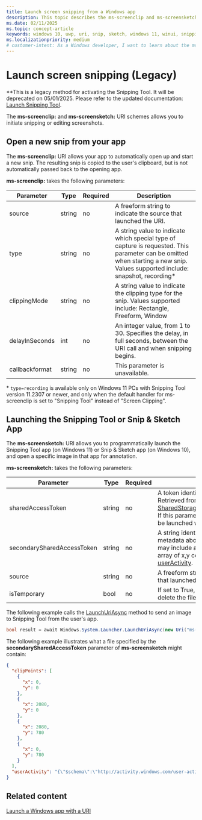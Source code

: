 ```yaml
---
title: Launch screen snipping from a Windows app
description: This topic describes the ms-screenclip and ms-screensketch URI schemes. Your app can use these URI schemes to launch the Snip & Sketch app or to open a new snip.
ms.date: 02/11/2025
ms.topic: concept-article
keywords: windows 10, uwp, uri, snip, sketch, windows 11, winui, snipping tool
ms.localizationpriority: medium
# customer-intent: As a Windows developer, I want to learn about the ms-screenclip and ms-screensketch URI schemes so that I can use them to launch the Snip & Sketch app or to open a new snip.
---
```


# Launch screen snipping (Legacy)

**This is a legacy method for activating the Snipping Tool. It will be deprecated on 05/01/2025. Please refer to the updated documentation: [Launch Snipping Tool](launch-snipping-tool.md).

The **ms-screenclip:** and **ms-screensketch:** URI schemes allows you to initiate snipping or editing screenshots.

## Open a new snip from your app

The **ms-screenclip:** URI allows your app to automatically open up and start a new snip. The resulting snip is copied to the user's clipboard, but is not automatically passed back to the opening app.

**ms-screenclip:** takes the following parameters:

| Parameter | Type | Required | Description |
| --- | --- | --- | --- |
| source | string | no | A freeform string to indicate the source that launched the URI. |
| type | string | no | A string value to indicate which special type of capture is requested. This parameter can be omitted when starting a new snip. Values supported include: snapshot, recording\* |
| clippingMode | string | no | A string value to indicate the clipping type for the snip. Values supported include: Rectangle, Freeform, Window |
| delayInSeconds | int | no | An integer value, from 1 to 30. Specifies the delay, in full seconds, between the URI call and when snipping begins. |
| callbackformat | string | no | This parameter is unavailable. |

\* `type=recording` is available only on Windows 11 PCs with Snipping Tool version 11.2307 or newer, and only when the default handler for ms-screenclip is set to "Snipping Tool" instead of "Screen Clipping".

## Launching the Snipping Tool or Snip & Sketch App

The **ms-screensketch:** URI allows you to programmatically launch the Snipping Tool app (on Windows 11) or Snip & Sketch app (on Windows 10), and open a specific image in that app for annotation.

**ms-screensketch:** takes the following parameters:

| Parameter | Type | Required | Description |
| --- | --- | --- | --- |
| sharedAccessToken | string | no | A token identifying the file to open. Retrieved from [SharedStorageAccessManager.AddFile](/uwp/api/windows.applicationmodel.datatransfer.sharedstorageaccessmanager.addfile). If this parameter is omitted, the app will be launched without a file open. |
| secondarySharedAccessToken | string | no | A string identifying a JSON file with metadata about the snip. The metadata may include a **clipPoints** field with an array of x,y coordinates, and/or a [userActivity](/uwp/api/windows.applicationmodel.useractivities.useractivity). |
| source | string | no | A freeform string to indicate the source that launched the URI. |
| isTemporary | bool | no | If set to True, Snipping Tool will try to delete the file after opening it. |

The following example calls the [LaunchUriAsync](/uwp/api/windows.system.launcher.launchuriasync) method to send an image to Snipping Tool from the user's app.

```csharp
bool result = await Windows.System.Launcher.LaunchUriAsync(new Uri("ms-screensketch:edit?source=MyApp&isTemporary=false&sharedAccessToken=2C37ADDA-B054-40B5-8B38-11CED1E1A2D"));
```

The following example illustrates what a file specified by the **secondarySharedAccessToken** parameter of **ms-screensketch** might contain:

```json
{
  "clipPoints": [
    {
      "x": 0,
      "y": 0
    },
    {
      "x": 2080,
      "y": 0
    },
    {
      "x": 2080,
      "y": 780
    },
    {
      "x": 0,
      "y": 780
    }
  ],
  "userActivity": "{\"$schema\":\"http://activity.windows.com/user-activity.json\",\"UserActivity\":\"type\",\"1.0\":\"version\",\"cross-platform-identifiers\":[{\"platform\":\"windows_universal\",\"application\":\"Microsoft.MicrosoftEdge_8wekyb3d8bbwe!MicrosoftEdge\"},{\"platform\":\"host\",\"application\":\"edge.activity.windows.com\"}],\"activationUrl\":\"microsoft-edge:https://support.microsoft.com/help/13776/windows-use-snipping-tool-to-capture-screenshots\",\"contentUrl\":\"https://support.microsoft.com/help/13776/windows-use-snipping-tool-to-capture-screenshots\",\"visualElements\":{\"attribution\":{\"iconUrl\":\"https://www.microsoft.com/favicon.ico?v2\",\"alternateText\":\"microsoft.com\"},\"description\":\"https://support.microsoft.com/help/13776/windows-use-snipping-tool-to-capture-screenshots\",\"backgroundColor\":\"#FF0078D7\",\"displayText\":\"Use snipping tool to capture screenshots - Windows Help\",\"content\":{\"$schema\":\"http://adaptivecards.io/schemas/adaptive-card.json\",\"type\":\"AdaptiveCard\",\"version\":\"1.0\",\"body\":[{\"type\":\"Container\",\"items\":[{\"type\":\"TextBlock\",\"text\":\"Use snipping tool to capture screenshots - Windows Help\",\"weight\":\"bolder\",\"size\":\"large\",\"wrap\":true,\"maxLines\":3},{\"type\":\"TextBlock\",\"text\":\"https://support.microsoft.com/help/13776/windows-use-snipping-tool-to-capture-screenshots\",\"size\":\"normal\",\"wrap\":true,\"maxLines\":3}]}]}},\"isRoamable\":true,\"appActivityId\":\"https://support.microsoft.com/help/13776/windows-use-snipping-tool-to-capture-screenshots\"}"
}
```

## Related content

[Launch a Windows app with a URI](index.md)
